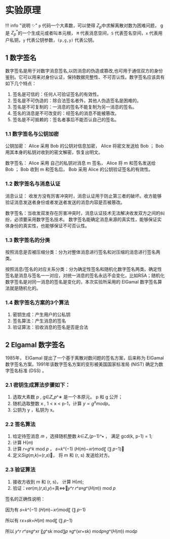 # 实验原理

!!! info "说明 :sparkles:"
    `p` 代码一个大素数，可以使得 $Z_p$中求解离散对数为困难问题， g 是 $Z^*_p$的一个生成元或者叫本元根， `M` 代表消息空间，`S` 代表签名空间，`x` 代表用户私钥，`y` 代表公钥参数，`(p,g,y)` 代表公钥。

## 1 数字签名

数字签名是用于对数字消息签名,以防消息的伪造或篡改,也可用于通信双方的身份鉴别。它可以用来对身份认证，保持数据完整性、不可否认性。数字签名应该具有如下几个特点：

1. 签名是可信的：任何人可验证签名的有效性。
2. 签名是不可伪造的：除合法签名者外，其他人伪造签名是困难的。
3. 签名是不可复制的：一消息的签名不能复制为另一消息的签名。
4. 签名的消息是不可改变的：经签名的消息不能被篡改。
5. 签名是不可抵赖的：签名者事后不能否认自己的签名。

### 1.1 数字签名与公钥加密

公钥加密：
Alice 采用 Bob 的公钥对信息加密， Alice 将密文发送给 Bob ； Bob 用其本身的私钥对收到的密文解密，恢复出明文。

数字签名：
Alice 采用 自己的私钥对消息 m 签名， Alice 将 m 和签名发送给 Bob ； Bob 收到 m 和签名后， Bob 采用 Alice 的公钥验证签名的有效性。

### 1.2 数字签名与消息认证

消息认证：
收发方没有厉害冲突时，消息认证用于防止第三者的破坏。收方能够验证消息发送者身份或者发送者发送的消息内容是否被篡改。

数字签名：当收发双发存在厉害冲突时，消息认证技术无法解决收发双方之间的纠纷，必须要采用数字签名技术。 数字签名能确定消息来源的真实性，能够保证实体身份的真实性，也能够保证不可否认性。

### 1.3 数字签名的分类

按照消息是否被压缩分类：分为对整体消息进行签名和对压缩的消息进行签名两类。

按照消息/签名的对应关系分类：分为确定性签名和随机化数字签名两类。确定性签名是消息与签名一一对应，对统一消息的签名永远不会变化，比如RSA；随机化数字签名是对同一消息的签名是变化的，本次实验所采用的 ElGamal 数字签名算法就是随机化的。

### 1.4 数字签名方案的3个算法

1. 密钥生成：产生用户的公私钥
2. 签名算法：产生消息的签名
3. 验证算法：验收消息的签名是否是合法

## 2 Elgamal 数字签名

1985年， EIGamal 提出了一个基于离散对数问题的签名方案，后来称为 EIGamal 数字签名方案。1991年该数字签名方案的变形被美国国家标准局 (NIST) 确定为数字签名标准 (DSS) 。

### 2.1 密钥生成算法步骤如下：

1. 选取大素数 p , g∈𝑍_𝑝^∗ 是一个本原元。 p 和 g 公开； 
2. 随机选取整数 x , 1 < x < p-1，计算 $y =  g^x mod p$。 
3. 公钥为 y ，私钥为 x。  

### 2.2 签名算法

1. 给定待签消息 𝑚 ，选择随机整数 𝑘∈𝑍_(𝑝−1)^∗ ， 满足 gcd(k, p-1) = 1;
2. 计算 H(𝑚)
3. 计算 𝑟=𝑔^𝑘  mod ⁡𝑝 ， 𝑠=𝑘^(−1) (𝐻(𝑚)−𝑥𝑟)mod⁡〖 (〗 𝑝−1)
4. 定义𝑆𝑖𝑔(𝑚,𝑘)=(𝑟,𝑠)， 将 m 和 (r, s) 发送给对方。

### 2.3 验证算法

1. 接收方收到 m 和 (r, s)， 计算 H(𝑚);
2. 验证：𝑣𝑒𝑟(𝑚,(𝑟,𝑠),𝑦)=真⇔𝑦^𝑟 𝑟^𝑠≡𝑔^(𝐻(𝑚))  mod⁡ 𝑝

签名的正确性说明：

因为有 𝑠=𝑘^(−1) (𝐻(𝑚)−𝑥𝑟)mod⁡〖 (〗 𝑝−1)

所以有 r𝑥+𝑠𝑘=𝐻(𝑚) mod⁡〖 (〗 𝑝−1)

所以 𝑦^𝑟 𝑟^𝑠≡𝑔^xr  〖𝑔^sk mod〗⁡𝑝 ≡𝑔^(xr+sk)  mod⁡𝑝≡𝑔^(𝐻(𝑚))  mod⁡𝑝

